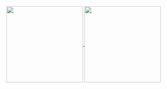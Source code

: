 <a href="#">
<img height=200px align="center" src="https://github-readme-stats.vercel.app/api?username=Brickster1221&show_icons=true&theme=transparent" />
<img height=200px align="center" src="https://github-readme-stats.vercel.app/api/top-langs?username=Brickster1221&theme=transparent&langs_count=4" />
</a>
